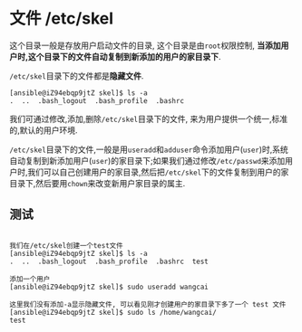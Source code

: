 # 文件 /etc/skel

这个目录一般是存放用户启动文件的目录, 这个目录是由`root`权限控制, **当添加用户时,这个目录下的文件自动复制到新添加的用户的家目录下**.

`/etc/skel`目录下的文件都是**隐藏文件**.

```
[ansible@iZ94ebqp9jtZ skel]$ ls -a
.  ..  .bash_logout  .bash_profile  .bashrc 
```

我们可通过修改,添加,删除`/etc/skel`目录下的文件, 来为用户提供一个统一,标准的,默认的用户环境.

`/etc/skel`目录下的文件,一般是用`useradd`和`adduser`命令添加用户(`user`)时,系统自动复制到新添加用户(`user`)的家目录下;如果我们通过修改`/etc/passwd`来添加用户时,我们可以自己创建用户的家目录,然后把`/etc/skel`下的文件复制到用户的家目录下,然后要用`chown`来改变新用户家目录的属主.


## 测试

```shell

我们在/etc/skel创建一个test文件
[ansible@iZ94ebqp9jtZ skel]$ ls -a
.  ..  .bash_logout  .bash_profile  .bashrc  test

添加一个用户
[ansible@iZ94ebqp9jtZ skel]$ sudo useradd wangcai

这里我们没有添加-a显示隐藏文件, 可以看见刚才创建用户的家目录下多了一个 test 文件
[ansible@iZ94ebqp9jtZ skel]$ sudo ls /home/wangcai/
test
```
